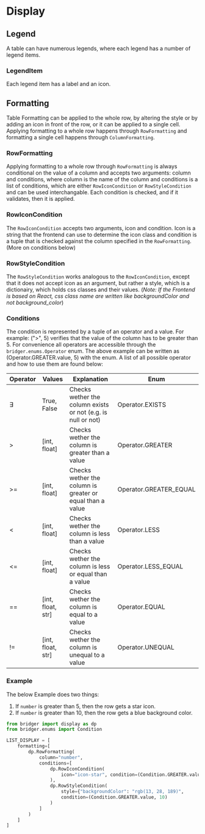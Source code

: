 # Display

## Legend

A table can have numerous legends, where each legend has a number of legend items. 

### LegendItem

Each legend item has a label and an icon.

## Formatting

Table Formatting can be applied to the whole row, by altering the style or by adding an icon in front of the row, or it can be applied to a single cell. Applying formatting to a whole row happens through `RowFormatting` and formatting a single cell happens through `ColumnFormatting`.

### RowFormatting

Applying formatting to a whole row through `RowFormatting` is always conditional on the value of a column and accepts two arguments: column and conditions, where column is the name of the column and conditions is a list of conditions, which are either `RowIconCondition` or `RowStyleCondition` and can be used interchangable. Each condition is checked, and if it validates, then it is applied.

### RowIconCondition

The `RowIconCondition` accepts two arguments, icon and condition. Icon is a string that the frontend can use to determine the icon class and condition is a tuple that is checked against the column specified in the `RowFormatting`. (More on conditions below)

### RowStyleCondition

The `RowStyleCondition` works analogous to the `RowIconCondition`, except that it does not accept icon as an argument, but rather a style, which is a dictionairy, which holds css classes and their values. (*Note: If the Frontend is based on React, css class name are written like backgroundColor and not background_color*)

### Conditions

The condition is represented by a tuple of an operator and a value. For example: (">", 5) verifies that the value of the column has to be greater than 5. For convenience all operators are accessible through the `bridger.enums.Operator` enum. The above example can be written as (Operator.GREATER.value, 5) with the enum. A list of all possible operator and how to use them are found below:

| Operator | Values            | Explanation                                                  | Enum                   |
|----------|-------------------|--------------------------------------------------------------|------------------------|
| ∃        | True, False       | Checks wether the column exists or not (e.g. is null or not) | Operator.EXISTS        |
| >        | [int, float]      | Checks wether the column is greater than a value             | Operator.GREATER       |
| >=       | [int, float]      | Checks wether the column is greater or equal than a value    | Operator.GREATER_EQUAL |
| <        | [int, float]      | Checks wether the column is less than a value                | Operator.LESS          |
| <=       | [int, float]      | Checks wether the column is less or equal than a value       | Operator.LESS_EQUAL    |
| ==       | [int, float, str] | Checks wether the column is equal to a value                 | Operator.EQUAL         |
| !=       | [int, float, str] | Checks wether the column is unequal to a value               | Operator.UNEQUAL       |

### Example

The below Example does two things:

1. If `number` is greater than 5, then the row gets a star icon.
2. If `number` is greater than 10, then the row gets a blue background color.

```python
from bridger import display as dp
from bridger.enums import Condition

LIST_DISPLAY = [
    formatting=[
        dp.RowFormatting(
            column="number",
            conditions=[
                dp.RowIconCondition(
                    icon="icon-star", condition=(Condition.GREATER.value, 5)
                ),
                dp.RowStyleCondition(
                    style={"backgroundColor": "rgb(13, 28, 189)",
                    condition=(Condition.GREATER.value, 10)
                )
            ]
        )
    ]
]
```